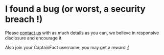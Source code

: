 # I found a bug (or worst, a security breach !)


Please [contact us](mailto:bug-report@captainfact.io) with as much details as you can, we believe
in responsive disclosure and encourage it.

Also join your CaptainFact username, you may get a reward ;)